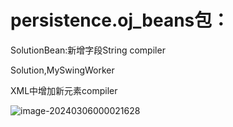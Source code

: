 # persistence.oj_beans包：

SolutionBean:新增字段String compiler



Solution,MySwingWorker



XML中增加新元素compiler

![image-20240306000021628](C:\Users\tange\AppData\Roaming\Typora\typora-user-images\image-20240306000021628.png)